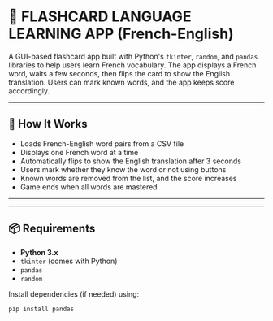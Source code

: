 # 🧠 FLASHCARD LANGUAGE LEARNING APP (French-English)

A GUI-based flashcard app built with Python's `tkinter`, `random`, and `pandas` libraries to help users learn French vocabulary. The app displays a French word, waits a few seconds, then flips the card to show the English translation. Users can mark known words, and the app keeps score accordingly.

---

## 🧾 How It Works

- Loads French-English word pairs from a CSV file
- Displays one French word at a time
- Automatically flips to show the English translation after 3 seconds
- Users mark whether they know the word or not using buttons
- Known words are removed from the list, and the score increases
- Game ends when all words are mastered

---

---

## 📦 Requirements

- **Python 3.x**
- `tkinter` (comes with Python)
- `pandas`
- `random`

Install dependencies (if needed) using:

```bash
pip install pandas

